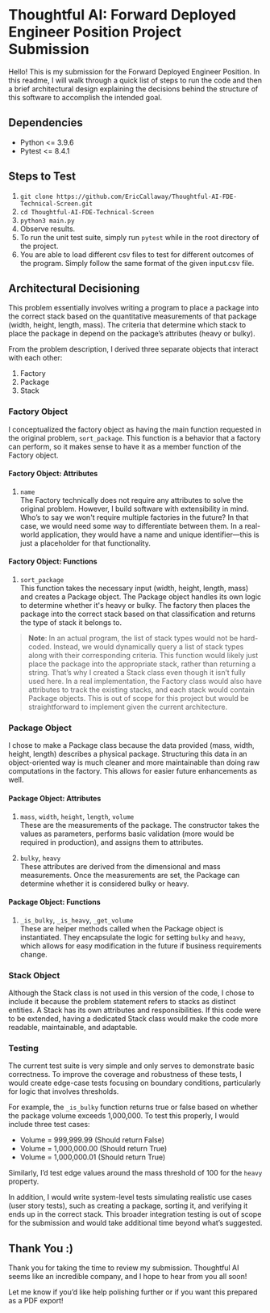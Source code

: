 # Thoughtful AI: Forward Deployed Engineer Position Project Submission

Hello! This is my submission for the Forward Deployed Engineer Position. In this readme, I will walk through a quick list of steps to run the code and then a brief architectural design explaining the decisions behind the structure of this software to accomplish the intended goal.

## Dependencies
- Python <= 3.9.6  
- Pytest <= 8.4.1

## Steps to Test
1. `git clone https://github.com/EricCallaway/Thoughtful-AI-FDE-Technical-Screen.git`
2. `cd Thoughtful-AI-FDE-Technical-Screen`
3. `python3 main.py`
4. Observe results.
5. To run the unit test suite, simply run `pytest` while in the root directory of the project.
6. You are able to load different csv files to test for different outcomes of the program. Simply follow the same format of the given input.csv file.

## Architectural Decisioning

This problem essentially involves writing a program to place a package into the correct stack based on the quantitative measurements of that package (width, height, length, mass). The criteria that determine which stack to place the package in depend on the package’s attributes (heavy or bulky).

From the problem description, I derived three separate objects that interact with each other:
1. Factory  
2. Package  
3. Stack

### Factory Object

I conceptualized the factory object as having the main function requested in the original problem, `sort_package`. This function is a behavior that a factory can perform, so it makes sense to have it as a member function of the Factory object.

#### Factory Object: Attributes

1. `name`  
   The Factory technically does not require any attributes to solve the original problem. However, I build software with extensibility in mind. Who’s to say we won't require multiple factories in the future? In that case, we would need some way to differentiate between them. In a real-world application, they would have a name and unique identifier—this is just a placeholder for that functionality.

#### Factory Object: Functions

1. `sort_package`  
   This function takes the necessary input (width, height, length, mass) and creates a Package object. The Package object handles its own logic to determine whether it's heavy or bulky. The factory then places the package into the correct stack based on that classification and returns the type of stack it belongs to.

> **Note**: In an actual program, the list of stack types would not be hard-coded. Instead, we would dynamically query a list of stack types along with their corresponding criteria. This function would likely just place the package into the appropriate stack, rather than returning a string. That’s why I created a Stack class even though it isn’t fully used here. In a real implementation, the Factory class would also have attributes to track the existing stacks, and each stack would contain Package objects. This is out of scope for this project but would be straightforward to implement given the current architecture.

### Package Object

I chose to make a Package class because the data provided (mass, width, height, length) describes a physical package. Structuring this data in an object-oriented way is much cleaner and more maintainable than doing raw computations in the factory. This allows for easier future enhancements as well.

#### Package Object: Attributes

1. `mass`, `width`, `height`, `length`, `volume`  
   These are the measurements of the package. The constructor takes the values as parameters, performs basic validation (more would be required in production), and assigns them to attributes.

2. `bulky`, `heavy`  
   These attributes are derived from the dimensional and mass measurements. Once the measurements are set, the Package can determine whether it is considered bulky or heavy.

#### Package Object: Functions

1. `_is_bulky`, `_is_heavy`, `_get_volume`  
   These are helper methods called when the Package object is instantiated. They encapsulate the logic for setting `bulky` and `heavy`, which allows for easy modification in the future if business requirements change.

### Stack Object

Although the Stack class is not used in this version of the code, I chose to include it because the problem statement refers to stacks as distinct entities. A Stack has its own attributes and responsibilities. If this code were to be extended, having a dedicated Stack class would make the code more readable, maintainable, and adaptable.

### Testing

The current test suite is very simple and only serves to demonstrate basic correctness. To improve the coverage and robustness of these tests, I would create edge-case tests focusing on boundary conditions, particularly for logic that involves thresholds.

For example, the `_is_bulky` function returns true or false based on whether the package volume exceeds 1,000,000. To test this properly, I would include three test cases:
- Volume = 999,999.99 (Should return False)
- Volume = 1,000,000.00 (Should return True)
- Volume = 1,000,000.01 (Should return True)

Similarly, I’d test edge values around the mass threshold of 100 for the `heavy` property.

In addition, I would write system-level tests simulating realistic use cases (user story tests), such as creating a package, sorting it, and verifying it ends up in the correct stack. This broader integration testing is out of scope for the submission and would take additional time beyond what’s suggested.

## Thank You :)

Thank you for taking the time to review my submission. Thoughtful AI seems like an incredible company, and I hope to hear from you all soon!

Let me know if you’d like help polishing further or if you want this prepared as a PDF export!
